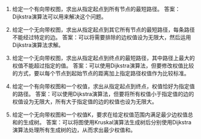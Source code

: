 

1. 给定一个有向带权图，求出从指定起点到所有节点的最短路径。
答案：Dijkstra演算法可以用来解决这个问题。

2. 给定一个无向带权图，求出从指定起点到其它所有节点的最短路径，每条路径不能经过特定的边。
答案：可以将需要排除的边权值设为无限大，然后运用Dijkstra演算法求解。

3. 给定一个无向带权图，求出从指定起点到终点的最短路径，其中路径上最大的权值不能超过指定的值。
答案：可以使用Dijkstra演算法，但要修改权值比较的方式，要以每个节点到起始节点的距离加上指定路径权值作为比较标准。

4. 给定一个有向带权图和一个权值，求出从指定起点到终点，权值恰好为指定值的路径。
答案：可以使用Dijkstra演算法，但要将所有权值小于指定值的边的权值设为无限大，所有大于指定值的边的权值也设为无限大。

5. 给定一个无向带权图和一个权值K，要求在给定权值范围内满足最少边权值总和的生成树。
答案：可以将图使用Kruskal演算法生成树后分别使用Dijkstra演算法处理所有生成树的边，从而求出最少权值和。